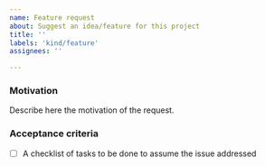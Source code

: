 ```yaml
---
name: Feature request
about: Suggest an idea/feature for this project
title: ''
labels: 'kind/feature'
assignees: ''

---
```


### Motivation

Describe here the motivation of the request.

### Acceptance criteria

- [ ] A checklist of tasks to be done to assume the issue addressed